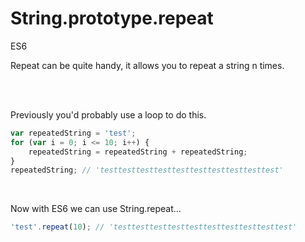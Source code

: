 # String.prototype.repeat

<div class="spec es6">ES6</div>

Repeat can be quite handy, it allows you to repeat a string n times.

<br/>
<br/>

Previously you'd probably use a loop to do this.

```javascript
var repeatedString = 'test';
for (var i = 0; i <= 10; i++) {
    repeatedString = repeatedString + repeatedString;
}
repeatedString; // 'testtesttesttesttesttesttesttesttesttest'
```

<br/>

Now with ES6 we can use String.repeat...

```javascript
'test'.repeat(10); // 'testtesttesttesttesttesttesttesttesttest'
```
